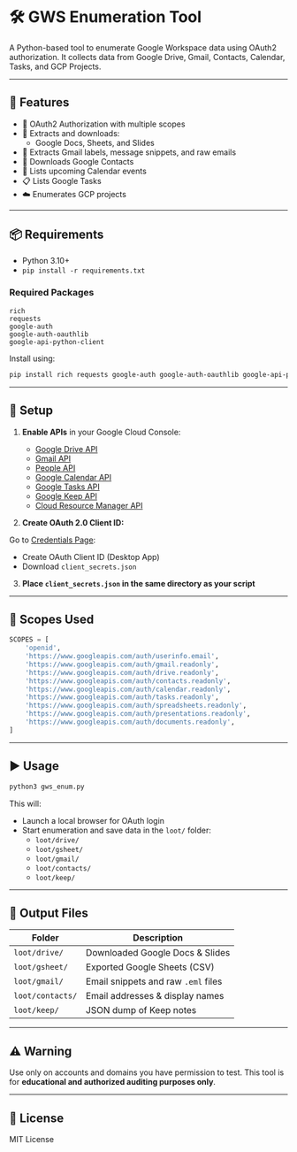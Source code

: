 # 🛠️ GWS Enumeration Tool

A Python-based tool to enumerate Google Workspace data using OAuth2 authorization. It collects data from Google Drive, Gmail, Contacts, Calendar, Tasks, and GCP Projects.

---

## 🚀 Features

- 🔐 OAuth2 Authorization with multiple scopes
- 📁 Extracts and downloads:
  - Google Docs, Sheets, and Slides
- 📧 Extracts Gmail labels, message snippets, and raw emails
- 📇 Downloads Google Contacts
- 📅 Lists upcoming Calendar events
- 📋 Lists Google Tasks
- ☁️ Enumerates GCP projects

---

## 📦 Requirements

- Python 3.10+
- `pip install -r requirements.txt`

### Required Packages

```
rich
requests
google-auth
google-auth-oauthlib
google-api-python-client
```

Install using:

```bash
pip install rich requests google-auth google-auth-oauthlib google-api-python-client
```

---

## 🔧 Setup

1. **Enable APIs** in your Google Cloud Console:
   - [Google Drive API](https://console.cloud.google.com/apis/library/drive.googleapis.com)
   - [Gmail API](https://console.cloud.google.com/apis/library/gmail.googleapis.com)
   - [People API](https://console.cloud.google.com/apis/library/people.googleapis.com)
   - [Google Calendar API](https://console.cloud.google.com/apis/library/calendar.googleapis.com)
   - [Google Tasks API](https://console.cloud.google.com/apis/library/tasks.googleapis.com)
   - [Google Keep API](https://console.cloud.google.com/apis/library/keep.googleapis.com)
   - [Cloud Resource Manager API](https://console.cloud.google.com/apis/library/cloudresourcemanager.googleapis.com)

2. **Create OAuth 2.0 Client ID:**

Go to [Credentials Page](https://console.cloud.google.com/apis/credentials):

- Create OAuth Client ID (Desktop App)
- Download `client_secrets.json`

3. **Place `client_secrets.json` in the same directory as your script**

---

## 🔑 Scopes Used

```python
SCOPES = [
    'openid',
    'https://www.googleapis.com/auth/userinfo.email',
    'https://www.googleapis.com/auth/gmail.readonly',
    'https://www.googleapis.com/auth/drive.readonly',
    'https://www.googleapis.com/auth/contacts.readonly',
    'https://www.googleapis.com/auth/calendar.readonly',
    'https://www.googleapis.com/auth/tasks.readonly',
    'https://www.googleapis.com/auth/spreadsheets.readonly',
    'https://www.googleapis.com/auth/presentations.readonly',
    'https://www.googleapis.com/auth/documents.readonly',
]
```

---

## ▶️ Usage

```bash
python3 gws_enum.py
```

This will:

- Launch a local browser for OAuth login
- Start enumeration and save data in the `loot/` folder:
  - `loot/drive/`
  - `loot/gsheet/`
  - `loot/gmail/`
  - `loot/contacts/`
  - `loot/keep/`

---

## 📁 Output Files

| Folder         | Description                           |
|----------------|---------------------------------------|
| `loot/drive/`  | Downloaded Google Docs & Slides       |
| `loot/gsheet/` | Exported Google Sheets (CSV)          |
| `loot/gmail/`  | Email snippets and raw `.eml` files   |
| `loot/contacts/` | Email addresses & display names     |
| `loot/keep/`   | JSON dump of Keep notes               |

---

## ⚠️ Warning

Use only on accounts and domains you have permission to test. This tool is for **educational and authorized auditing purposes only**.

---

## 📄 License

MIT License
